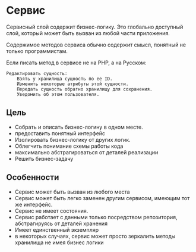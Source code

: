 Сервис
======

Сервисный слой содержит бизнес-логику. 
Это глобально доступный слой, который может быть вызван из любой части приложения.

Содержимое методов сервиса обычно содержит смысл, понятный не только программистам.

Если писать метод в сервисе не на PHP, а на Русском:

```
Редактировать сущность:
    Взять у хранилища сущность по ее ID.
    Изменить некоторые атрибуты этой сущности.
    Передать сущность обратно хранилищу для сохранения.
    Уведомить об этом пользователя.
```

## Цель

* Собрать и описать бизнес-логину в одном месте.
* предоставить понятный интерфейс
* Изолировать бизнес-логику от других логик.
* Облегчить понимание схемы работы кода
* максимально абстрагироваться от деталей реализации
* Решить бизнес-задачу

## Особенности

* Сервис может быть вызван из любого места
* Сервис может быть легко заменен другим сервисом, имеющим тот же интерфейс.
* Сервис не имеет состояния.
* Сервис работает с данными только посредством репозитория, абстрагируясь от деталей хранения
* Имеет единственный экземпляр
* в некоторых случаях, сервис может просто зеркалить методы хранилища не имея бизнес логики
